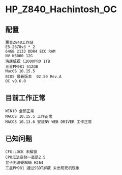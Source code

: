 # HP_Z840_Hachintosh_OC
## 配置
    惠普Z840工作站
    E5-2678v3 * 2 
    64GB 2133 DDR4 ECC RAM  
    NV K6000 12G 
    海康威视 C2000PRO 1TB 
    三星PM981 512GB
    MacOS 10.15.5 
    BIOS 最新版本  02.50 Rev.A
    OC v0.6.0

## 目前工作正常
    WIN10 全部正常
    MACOS 10.15.5 工作正常
    MACOS 10.13.6 安装NV WEB DRIVER 工作正常
## 已知问题
    CFG-LOCK 未解锁 
    CPU无法变频一直是2.5
    显卡无法硬解码 H264 
    三星PM981 通过SSDT屏蔽 未出现死机现象